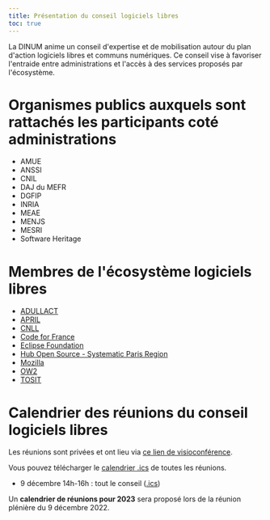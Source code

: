 ```yaml
---
title: Présentation du conseil logiciels libres
toc: true
---
```


La DINUM anime un conseil d'expertise et de mobilisation autour du plan d'action logiciels libres et communs numériques.  Ce conseil vise à favoriser l'entraide entre administrations et l'accès à des services proposés par l'écosystème.

# Organismes publics auxquels sont rattachés les participants coté administrations

- AMUE
- ANSSI
- CNIL
- DAJ du MEFR
- DGFIP
- INRIA
- MEAE
- MENJS
- MESRI
- Software Heritage

# Membres de l'écosystème logiciels libres

- [ADULLACT](https://adullact.org/)
- [APRIL](https://www.april.org/)
- [CNLL](https://cnll.fr/)
- [Code for France](https://codefor.fr/)
- [Eclipse Foundation](https://www.eclipse.org/org/foundation/)
- [Hub Open Source - Systematic Paris Region](https://systematic-paris-region.org/hubs-enjeux/hub-open-source/)
- [Mozilla](https://www.mozilla.org)
- [OW2](https://www.ow2.org)
- [TOSIT](https://tosit.fr)

# Calendrier des réunions du conseil logiciels libres

Les réunions sont privées et ont lieu via [ce lien de visioconférence](https://webinaire.numerique.gouv.fr//meeting/signin/362/creator/369/hash/84c9902a44b481830388d5d69c808eb669da0a5b).

Vous pouvez télécharger le [calendrier .ics](https://git.sr.ht/~etalab/logiciels-libres/blob/master/evenements/rdv-conseil-logiciels-libres.ics) de toutes les réunions.

- 9 décembre 14h-16h : tout le conseil ([.ics](https://git.sr.ht/~etalab/logiciels-libres/blob/master/evenements/conseil-logiciels-libres-reunion-administrations-ecosysteme-2.ics))

Un **calendrier de réunions pour 2023** sera proposé lors de la réunion plénière du 9 décembre 2022.
